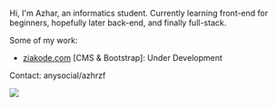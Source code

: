 
<!--![gif](https://user-images.githubusercontent.com/87351650/167280050-bcae966d-e80d-430d-aebc-45878fdc897a.gif) -->

<p>Hi, I'm Azhar, an informatics student. Currently learning front-end for beginners, hopefully later back-end, and finally full-stack.</p>

<p>Some of my work:</p>
<ul>
  <li><a href="https://ziakode.com/">ziakode.com</a> [CMS & Bootstrap]: Under Development</li>
</ul>

<p>Contact: anysocial/azhrzf</p>

<img src="https://www.codewars.com/users/azhrzf/badges/micro"/>

<!---
azhrzf/azhrzf is a ✨ special ✨ repository because its `README.md` (this file) appears on your GitHub profile.
You can click the Preview link to take a look at your changes.
--->
